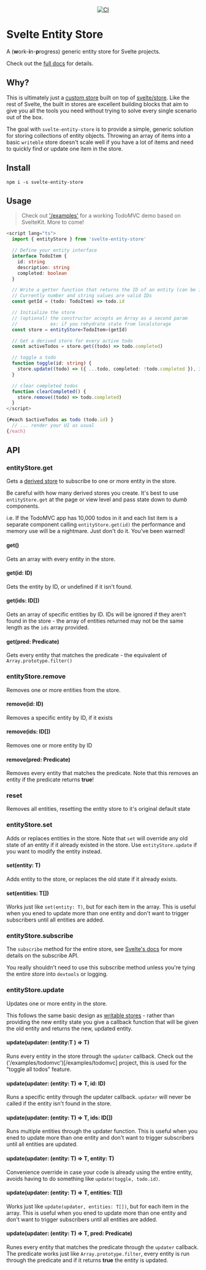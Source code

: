 <div align="center">
  <a href="https://github.com/lukeed/uvu/actions">
    <img src="https://github.com/lukeed/uvu/workflows/CI/badge.svg" alt="CI" />
  </a>
</div>

# Svelte Entity Store

A (**w**ork-**i**n-**p**rogress) generic entity store for Svelte projects.

Check out the [full docs](https://tonyfsullivan.github.io/svelte-entity-store/) for details.

## Why?

This is ultimately just a [custom store](https://svelte.dev/examples#custom-stores) built on top of [svelte/store](https://svelte.dev/docs#svelte_store). Like the rest of Svelte, the built in stores are excellent building blocks that aim to give you all the tools you need without trying to solve every single scenario out of the box.

The goal with `svelte-entity-store` is to provide a simple, generic solution for storing collections of entity objects. Throwing an array of items into a basic `writeble` store doesn't scale well if you have a lot of items and need to quickly find or update one item in the store.

## Install

```
npm i -s svelte-entity-store
```

## Usage

> Check out ['/examples'](/examples) for a working TodoMVC demo based on SvelteKit.  More to come!

```ts
<script lang="ts">
  import { entityStore } from 'svelte-entity-store'

  // Define your entity interface
  interface TodoItem {
    id: string
    description: string
    completed: boolean
  }

  // Write a getter function that returns the ID of an entity (can be inlined in the constructor also)
  // Currently number and string values are valid IDs
  const getId = (todo: TodoItem) => todo.id

  // Initialize the store
  // (optional) the constructor accepts an Array as a second param
  //            ex: if you rehydrate state from localstorage 
  const store = entityStore<TodoItem>(getId)

  // Get a derived store for every active todo
  const activeTodos = store.get((todo) => todo.completed)

  // toggle a todo
  function toggle(id: string) {
    store.update((todo) => ({ ...todo, completed: !todo.completed }), id)
  }

  // clear completed todos
  function clearCompleted() {
    store.remove((todo) => todo.completed)
  }
</script>

{#each $activeTodos as todo (todo.id) }
  // ... render your UI as usual
{/each}
```

## API

### entityStore.get

Gets a [derived store](https://svelte.dev/docs#derived) to subscribe to one or more entity in the store.

Be careful with how many derived stores you create. It's best to use `entityStore.get` at the page or view level and pass state down to *dumb* components.

i.e. If the TodoMVC app has 10,000 todos in it and each list item is a separate component calling `entityStore.get(id)` the performance and memory use will be a nightmare.  Just don't do it.  You've been warned!

#### get()

Gets an array with every entity in the store.

#### get(id: ID)

Gets the entity by ID, or undefined if it isn't found.

#### get(ids: ID[])

Gets an array of specific entities by ID.  IDs will be ignored if they aren't found in the store - the array of entities returned may not be the same length as the `ids` array provided.

#### get(pred: Predicate<T>)

Gets every entity that matches the predicate - the equivalent of `Array.prototype.filter()`

### entityStore.remove

Removes one or more entities from the store.

#### remove(id: ID)

Removes a specific entity by ID, if it exists

#### remove(ids: ID[])

Removes one or more entity by ID

#### remove(pred: Predicate<T>)

Removes every entity that matches the predicate.  Note that this removes an entity if the predicate returns **true**!

### reset

Removes all entities, resetting the entity store to it's original default state

### entityStore.set

Adds or replaces entities in the store.  Note that `set` will override any old state of an entity if it already existed in the store.  Use `entityStore.update` if you want to modify the entity instead.

#### set(entity: T)

Adds entity to the store, or replaces the old state if it already exists.

#### set(entities: T[])

Works just like `set(entity: T)`, but for each item in the array.  This is useful when you ened to update more than one entity and don't want to trigger subscribers until all entities are added.

### entityStore.subscribe

The `subscribe` method for the entire store, see [Svelte's docs](https://svelte.dev/docs#svelte_store) for more details on the subscribe API.

You really shouldn't need to use this subscribe method unless you're tying the entire store into `devtools` or logging.

### entityStore.update

Updates one or more entity in the store.

This follows the same basic design as [writable stores](https://svelte.dev/examples#writable-stores) - rather than providing the new entity state you give a callback function that will be given the old entity and returns the new, updated entity.

#### update(updater: (entity:T ) => T)

Runs every entity in the store through the `updater` callback.  Check out the ('/examples/todomvc')[/examples/todomvc] project, this is used for the "toggle all todos" feature.

#### update(updater: (entity: T) => T, id: ID)

Runs a specific entity through the updater callback.  `updater` will never be called if the entity isn't found in the store.

#### update(updater: (entity: T) => T, ids: ID[])

Runs multiple entities through the updater function.  This is useful when you ened to update more than one entity and don't want to trigger subscribers until all entities are updated.

#### update(updater: (entity: T) => T, entity: T)

Convenience override in case your code is already using the entire entity, avoids having to do something like `update(toggle, todo.id)`.

#### update(updater: (entity: T) => T, entities: T[])

Works just like `update(updater, entities: T[])`, but for each item in the array.  This is useful when you ened to update more than one entity and don't want to trigger subscribers until all entities are added.

#### update(updater: (entity: T) => T, pred: Predicate<T>)

Runes every entity that matches the predicate through the `updater` callback.  The predicate works just like `Array.prototype.filter`, every entity is run through the predicate and if it returns **true** the entity is updated.